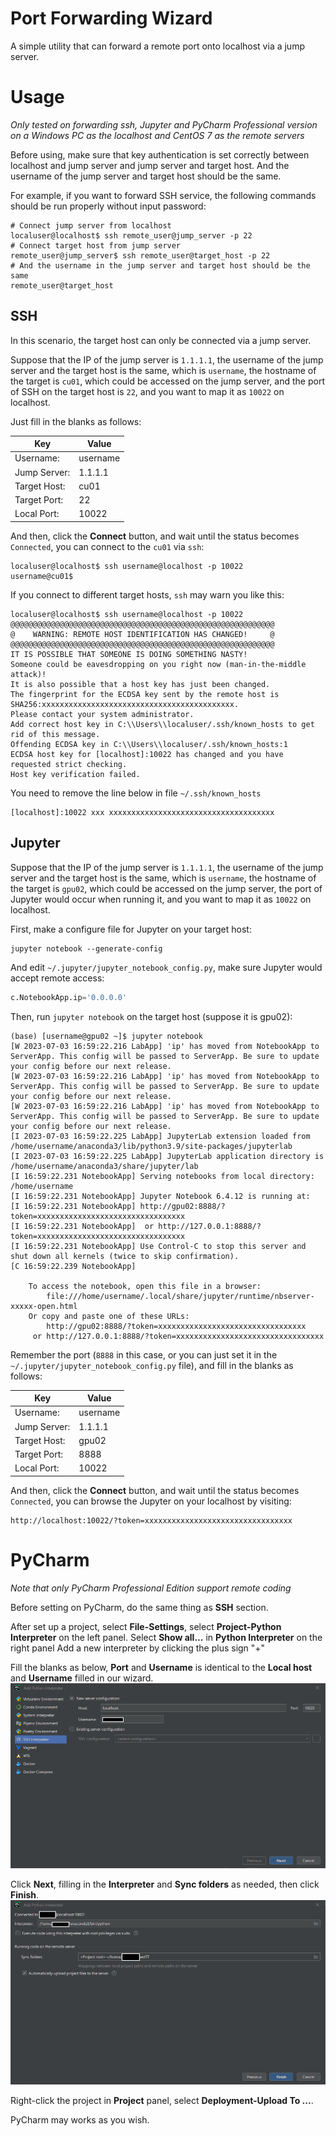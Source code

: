 # Port Forwarding Wizard

A simple utility that can forward a remote port onto localhost via a jump server.

# Usage

*Only tested on forwarding ssh, Jupyter and PyCharm Professional version on a Windows PC as the localhost and CentOS 7 as the remote servers*

Before using, make sure that key authentication is set correctly between localhost and jump server and jump server and target host. And the username of the jump server and target host should be the same.

For example, if you want to forward SSH service, the following commands should be run properly without input password:
```shell
# Connect jump server from localhost
localuser@localhost$ ssh remote_user@jump_server -p 22
# Connect target host from jump server
remote_user@jump_server$ ssh remote_user@target_host -p 22
# And the username in the jump server and target host should be the same
remote_user@target_host
```

## SSH

In this scenario, the target host can only be connected via a jump server. 

Suppose that the IP of the jump server is `1.1.1.1`, 
the username of the jump server and the target host is the same, which is `username`, 
the hostname of the target is `cu01`, which could be accessed on the jump server, 
and the port of SSH on the target host is `22`, and you want to map it as `10022` on localhost.

Just fill in the blanks as follows:

| Key          | Value    |
|--------------|----------|
| Username:    | username |
| Jump Server: | 1.1.1.1  |
| Target Host: | cu01     |
| Target Port: | 22       |
| Local Port:  | 10022    |


And then, click the **Connect** button, and wait until the status becomes `Connected`, you can connect to the `cu01` via `ssh`:

```shell
localuser@localhost$ ssh username@localhost -p 10022
username@cu01$ 
```

If you connect to different target hosts, `ssh` may warn you like this:

```shell
localuser@localhost$ ssh username@localhost -p 10022
@@@@@@@@@@@@@@@@@@@@@@@@@@@@@@@@@@@@@@@@@@@@@@@@@@@@@@@@@@@
@    WARNING: REMOTE HOST IDENTIFICATION HAS CHANGED!     @
@@@@@@@@@@@@@@@@@@@@@@@@@@@@@@@@@@@@@@@@@@@@@@@@@@@@@@@@@@@
IT IS POSSIBLE THAT SOMEONE IS DOING SOMETHING NASTY!
Someone could be eavesdropping on you right now (man-in-the-middle attack)!
It is also possible that a host key has just been changed.
The fingerprint for the ECDSA key sent by the remote host is
SHA256:xxxxxxxxxxxxxxxxxxxxxxxxxxxxxxxxxxxxxxxxxxx.
Please contact your system administrator.
Add correct host key in C:\\Users\\localuser/.ssh/known_hosts to get rid of this message.
Offending ECDSA key in C:\\Users\\localuser/.ssh/known_hosts:1
ECDSA host key for [localhost]:10022 has changed and you have requested strict checking.
Host key verification failed.
```

You need to remove the line below in file `~/.ssh/known_hosts`

```
[localhost]:10022 xxx xxxxxxxxxxxxxxxxxxxxxxxxxxxxxxxxxxxxx
```

## Jupyter
Suppose that the IP of the jump server is `1.1.1.1`, 
the username of the jump server and the target host is the same, which is `username`, 
the hostname of the target is `gpu02`, which could be accessed on the jump server, 
the port of Jupyter would occur when running it, and you want to map it as `10022` on localhost.

First, make a configure file for Jupyter on your target host:

```shell
jupyter notebook --generate-config
```

And edit `~/.jupyter/jupyter_notebook_config.py`, make sure Jupyter would accept remote access:

```python
c.NotebookApp.ip='0.0.0.0'
```

Then, run `jupyter notebook` on the target host (suppose it is gpu02):
```shell
(base) [username@gpu02 ~]$ jupyter notebook
[W 2023-07-03 16:59:22.216 LabApp] 'ip' has moved from NotebookApp to ServerApp. This config will be passed to ServerApp. Be sure to update your config before our next release.
[W 2023-07-03 16:59:22.216 LabApp] 'ip' has moved from NotebookApp to ServerApp. This config will be passed to ServerApp. Be sure to update your config before our next release.
[W 2023-07-03 16:59:22.216 LabApp] 'ip' has moved from NotebookApp to ServerApp. This config will be passed to ServerApp. Be sure to update your config before our next release.
[I 2023-07-03 16:59:22.225 LabApp] JupyterLab extension loaded from /home/username/anaconda3/lib/python3.9/site-packages/jupyterlab
[I 2023-07-03 16:59:22.225 LabApp] JupyterLab application directory is /home/username/anaconda3/share/jupyter/lab
[I 16:59:22.231 NotebookApp] Serving notebooks from local directory: /home/username
[I 16:59:22.231 NotebookApp] Jupyter Notebook 6.4.12 is running at:
[I 16:59:22.231 NotebookApp] http://gpu02:8888/?token=xxxxxxxxxxxxxxxxxxxxxxxxxxxxxxxxx
[I 16:59:22.231 NotebookApp]  or http://127.0.0.1:8888/?token=xxxxxxxxxxxxxxxxxxxxxxxxxxxxxxxxx
[I 16:59:22.231 NotebookApp] Use Control-C to stop this server and shut down all kernels (twice to skip confirmation).
[C 16:59:22.239 NotebookApp]

    To access the notebook, open this file in a browser:
        file:///home/username/.local/share/jupyter/runtime/nbserver-xxxxx-open.html
    Or copy and paste one of these URLs:
        http://gpu02:8888/?token=xxxxxxxxxxxxxxxxxxxxxxxxxxxxxxxxx
     or http://127.0.0.1:8888/?token=xxxxxxxxxxxxxxxxxxxxxxxxxxxxxxxxx
```

Remember the port (`8888` in this case, or you can just set it in the `~/.jupyter/jupyter_notebook_config.py` file), and fill in the blanks as follows:

| Key          | Value    |
|--------------|----------|
| Username:    | username |
| Jump Server: | 1.1.1.1  |
| Target Host: | gpu02    |
| Target Port: | 8888     |
| Local Port:  | 10022    |

And then, click the **Connect** button,  and wait until the status becomes `Connected`, you can browse the Jupyter on your localhost by visiting:

```
http://localhost:10022/?token=xxxxxxxxxxxxxxxxxxxxxxxxxxxxxxxxx
```


# PyCharm

*Note that only PyCharm Professional Edition support remote coding*

Before setting on PyCharm, do the same thing as **SSH** section.

After set up a project, select **File-Settings**,
select **Project-Python Interpreter** on the left panel.
Select **Show all...** in **Python Interpreter** on the right panel
Add a new interpreter by clicking the plus sign "+"

Fill the blanks as below, **Port** and **Username** is identical to the **Local host** and **Username** filled in our wizard.
![Add Python Interpreter](/img/AddPythonInterpreter.png)

Click **Next**, filling in the **Interpreter** and **Sync folders** as needed, then  click **Finish**.
![Add Python Interpreter2](/img/AddPythonInterpreter2.png)

Right-click the project in **Project** panel, select **Deployment-Upload To ...**.

PyCharm may works as you wish.
